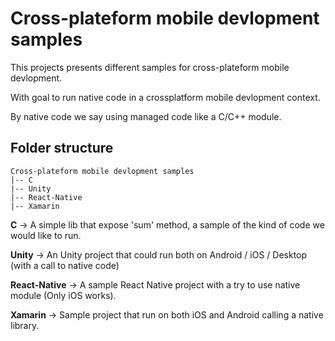 # Cross-plateform mobile devlopment samples

This projects presents different samples for cross-plateform mobile devlopment.

With goal to run native code in a crossplatform mobile devlopment context.

By native code we say using managed code like a C/C++ module.

## Folder structure

    Cross-plateform mobile devlopment samples 
    |-- C
    |-- Unity
    |-- React-Native
    |-- Xamarin



**C** → A simple lib that expose 'sum' method, a sample of the kind of code we would like to run.

**Unity** → An Unity project that could run both on Android / iOS / Desktop (with a call to native code)

**React-Native** → A sample React Native project with a try to use native module (Only iOS works).

**Xamarin** → Sample project that run on both iOS and Android calling a native library.
